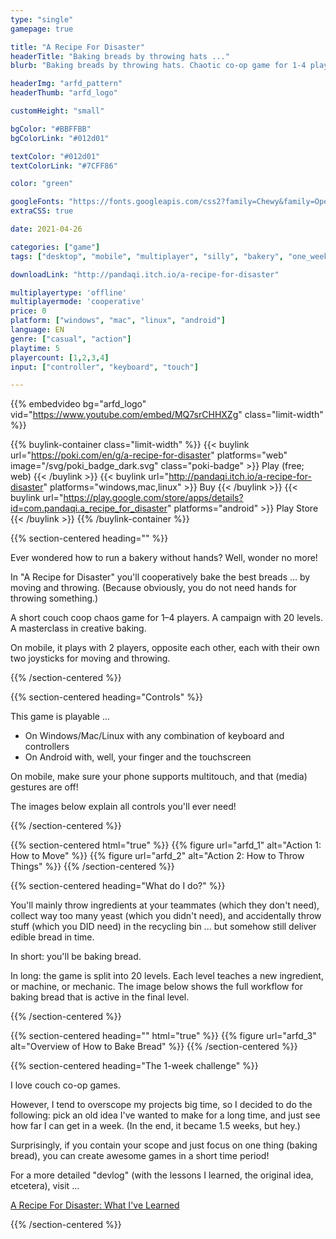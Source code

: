 ```yaml
---
type: "single"
gamepage: true

title: "A Recipe For Disaster"
headerTitle: "Baking breads by throwing hats ..."
blurb: "Baking breads by throwing hats. Chaotic co-op game for 1-4 players trying to run a bakery."

headerImg: "arfd_pattern"
headerThumb: "arfd_logo"

customHeight: "small"

bgColor: "#BBFFBB"
bgColorLink: "#012d01"

textColor: "#012d01"
textColorLink: "#7CFF86"

color: "green"

googleFonts: "https://fonts.googleapis.com/css2?family=Chewy&family=Open+Sans+Condensed:wght@700&display=swap"
extraCSS: true

date: 2021-04-26

categories: ["game"]
tags: ["desktop", "mobile", "multiplayer", "silly", "bakery", "one_week_game"]

downloadLink: "http://pandaqi.itch.io/a-recipe-for-disaster"

multiplayertype: 'offline'
multiplayermode: 'cooperative'
price: 0
platform: ["windows", "mac", "linux", "android"]
language: EN
genre: ["casual", "action"]
playtime: 5
playercount: [1,2,3,4]
input: ["controller", "keyboard", "touch"]

---
```


{{% embedvideo bg="arfd_logo" vid="https://www.youtube.com/embed/MQ7srCHHXZg" class="limit-width" %}}

{{% buylink-container class="limit-width" %}}
	{{< buylink url="https://poki.com/en/g/a-recipe-for-disaster" platforms="web" image="/svg/poki_badge_dark.svg" class="poki-badge" >}} 
		Play (free; web)
	{{< /buylink >}}
	{{< buylink url="http://pandaqi.itch.io/a-recipe-for-disaster" platforms="windows,mac,linux" >}} 
		Buy
	{{< /buylink >}}
	{{< buylink url="https://play.google.com/store/apps/details?id=com.pandaqi.a_recipe_for_disaster" platforms="android" >}} 
		Play Store
	{{< /buylink >}}
{{% /buylink-container %}}

{{% section-centered heading="" %}}

Ever wondered how to run a bakery without hands? Well, wonder no more!

In "A Recipe for Disaster" you'll cooperatively bake the best breads ... by moving and throwing. (Because obviously, you do not need hands for throwing something.)

A short couch coop chaos game for 1&ndash;4 players. A campaign with 20 levels. A masterclass in creative baking.

On mobile, it plays with 2 players, opposite each other, each with their own two joysticks for moving and throwing.

{{% /section-centered %}}

{{% section-centered heading="Controls" %}}

This game is playable ... 
- On Windows/Mac/Linux with any combination of keyboard and controllers
- On Android with, well, your finger and the touchscreen

On mobile, make sure your phone supports multitouch, and that (media) gestures are off!

The images below explain all controls you'll ever need!

{{% /section-centered %}}

{{% section-centered html="true" %}}
	{{% figure url="arfd_1" alt="Action 1: How to Move" %}}
	{{% figure url="arfd_2" alt="Action 2: How to Throw Things" %}}
{{% /section-centered %}}

{{% section-centered heading="What do I do?" %}}

You'll mainly throw ingredients at your teammates (which they don't need), collect way too many yeast (which you didn't need), and accidentally throw stuff (which you DID need) in the recycling bin ... but somehow still deliver edible bread in time.

In short: you'll be baking bread.

In long: the game is split into 20 levels. Each level teaches a new ingredient, or machine, or mechanic. The image below shows the full workflow for baking bread that is active in the final level.

{{% /section-centered %}}

{{% section-centered heading="" html="true" %}}
	{{% figure url="arfd_3" alt="Overview of How to Bake Bread" %}}
{{% /section-centered %}}

{{% section-centered heading="The 1-week challenge" %}}

I love couch co-op games.

However, I tend to overscope my projects big time, so I decided to do the following: pick an old idea I've wanted to make for a long time, and just see how far I can get in a week. (In the end, it became 1.5 weeks, but hey.)

Surprisingly, if you contain your scope and just focus on one thing (baking bread), you can create awesome games in a short time period!

For a more detailed "devlog" (with the lessons I learned, the original idea, etcetera), visit ...

[A Recipe For Disaster: What I've Learned](/blog/videogames/one-week-games/devlog-a-recipe-for-disaster)

{{% /section-centered %}}